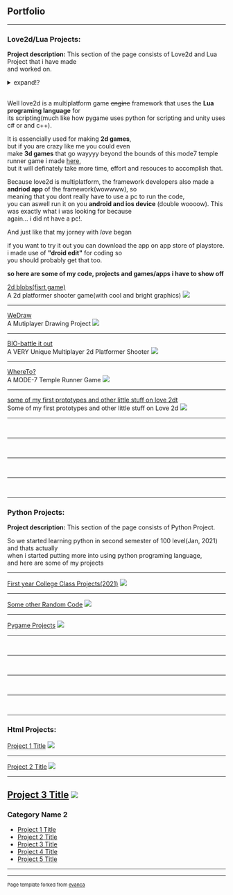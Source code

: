## Portfolio

---

### Love2d/Lua Projects: 

**Project description:**  This section of the page consists of Love2d and Lua Project that i have made  
and worked on.

<details>
  <summary>expand!?</summary>
 
<i>Towards the end of the lock down at my state (august/september 2020),<br>  
I finally came to the realization that... man... I gotta make something.</i> <br>

<i>Being an aspired game developer, what could I have done with [my mobile phone](/myPhoneSpec)(did nt have a pc).<br>  
After a hundred google searches later,<br>  
I came across a stackover flow comment where some one mention IT!!!! "LOVE2D" (litrally just like that)<br>   
So what is this <b>"love2d"</b>,</i> 

</details>  

<br>

Well love2d is a multiplatform game ~~engine~~ framework that uses the <b>Lua programing language</b> for  
its scripting(much like how pygame uses python for scripting and unity uses c# or and c++).  

It is essencially used for making <b>2d games</b>,  
but if you are crazy like me you could even  
make <b>3d games</b> that go wayyyy beyond the bounds of this mode7 temple runner game i made [here](/WhereTo_page),  
but it will definately take more time, effort and resouces to accomplish that.  

Because love2d is multiplatform, the framework developers also made a <b>andriod app</b> of the framework(wowwww), so  
meaning that you dont really have to use a pc to run the code,  
you can aswell run  it on you <b>android and ios device</b> (double woooow). This was exactly what i was looking for because  
again... i did nt have a pc!.  


And just like that my jorney with _love_ began  

if you want to try it out you can download the app on app store of playstore. i made use of <b>"droid edit"</b> for coding so  
you should probably get that too.  

<b>so here are some of my code, projects and games/apps i have to show off</b>  


[2d blobs(fisrt game)](/2dBlobs_page)  
A 2d platformer shooter game(with cool and bright graphics)
<img src="images/dummy_thumbnail.jpg?raw=true"/>

---
[WeDraw](/WeDraw_page)  
A Mutiplayer Drawing Project
<img src="images/dummy_thumbnail.jpg?raw=true"/>

---
[BIO-battle it out](/BIO_page)  
A VERY Unique Multiplayer 2d Platformer Shooter
<img src="images/dummy_thumbnail.jpg?raw=true"/>

---
[WhereTo?](/WhereTo_page)  
A MODE-7 Temple Runner Game
<img src="images/dummy_thumbnail.jpg?raw=true"/>

---
[some of my first prototypes and other little stuff on love 2dt](http://example.com/)  
Some of my first prototypes and other little stuff on Love 2d
<img src="images/dummy_thumbnail.jpg?raw=true"/>


---  
<br>

---  
<br>

---  
<br>

--- 
<br>

---


### Python Projects: 

**Project description:**  This section of the page consists of Python Project.  

So we started learning python in second semester of 100 level(Jan, 2021) and thats actually  
when i started putting more into using python programing language,  
and here are some of my projects

---
[First year College Class Projects(2021)](/sample_page)
<img src="images/dummy_thumbnail.jpg?raw=true"/>

---
[Some other Random Code]()
<img src="images/dummy_thumbnail.jpg?raw=true"/>

---
[Pygame Projects]()
<img src="images/dummy_thumbnail.jpg?raw=true"/>





---  
<br>

---  
<br>

---  
<br>

--- 
<br>

---


### Html Projects: 
[Project 1 Title](/sample_page)
<img src="images/dummy_thumbnail.jpg?raw=true"/>

---
[Project 2 Title](/pdf/sample_presentation.pdf)
<img src="images/dummy_thumbnail.jpg?raw=true"/>

---
[Project 3 Title](http://example.com/)
<img src="images/dummy_thumbnail.jpg?raw=true"/>
---

### Category Name 2

- [Project 1 Title](http://example.com/)
- [Project 2 Title](http://example.com/)
- [Project 3 Title](http://example.com/)
- [Project 4 Title](http://example.com/)
- [Project 5 Title](http://example.com/)

---




---
<p style="font-size:11px">Page template forked from <a href="https://github.com/evanca/quick-portfolio">evanca</a></p>
<!-- Remove above link if you don't want to attibute -->
